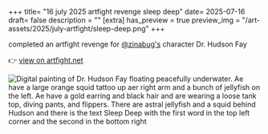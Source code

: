 +++
title= "16 july 2025 artfight revenge sleep deep"
date= 2025-07-16
draft= false
description = ""
[extra]
has_preview = true
preview_img = "/art-assets/2025/july-artfight/sleep-deep.png"
+++

completed an artfight revenge for [@zinabug's](https://zinabug.tumblr.com/) character Dr. Hudson Fay

👉 [view on artfight.net](https://artfight.net/attack/11447264.sleep-deep-dr-hudson-fay)

![Digital painting of Dr. Hudson Fay floating peacefully underwater. Ae have a large orange squid tattoo up aer right arm and a bunch of jellyfish on the left. Ae have a gold earring and black hair and are wearing a loose tank top, diving pants, and flippers. There are astral jellyfish and a squid behind Hudson and there is the text Sleep Deep with the first word in the top left corner and the second in the bottom right](/art-assets/2025/july-artfight/sleep-deep.png)
